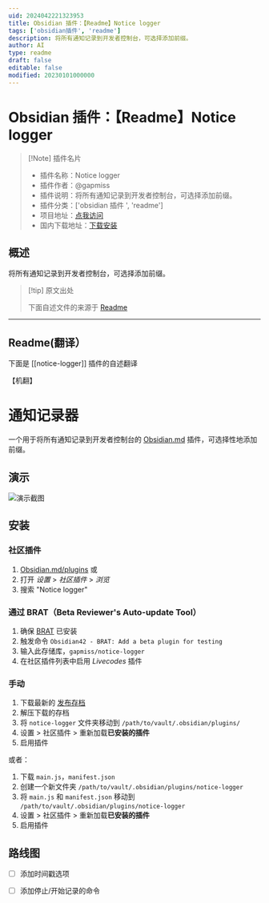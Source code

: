 ```yaml
---
uid: 2024042221323953
title: Obsidian 插件：【Readme】Notice logger
tags: ['obsidian插件', 'readme']
description: 将所有通知记录到开发者控制台，可选择添加前缀。
author: AI
type: readme
draft: false
editable: false
modified: 20230101000000
---
```


# Obsidian 插件：【Readme】Notice logger

> [!Note] 插件名片
> - 插件名称：Notice logger
> - 插件作者：@gapmiss
> - 插件说明：将所有通知记录到开发者控制台，可选择添加前缀。
> - 插件分类：['obsidian 插件 ', 'readme']
> - 项目地址：[点我访问](https://github.com/gapmiss/notice-logger)
> - 国内下载地址：[下载安装](https://pkmer.cn/products/plugin/pluginMarket/?notice-logger)

## 概述

将所有通知记录到开发者控制台，可选择添加前缀。

> [!tip] 原文出处
>
>下面自述文件的来源于 [Readme](https://ghproxy.net/https://raw.githubusercontent.com/gapmiss/notice-logger/master/README.md)

---

## Readme(翻译）

下面是 [[notice-logger]] 插件的自述翻译

【机翻】

# 通知记录器

一个用于将所有通知记录到开发者控制台的 [Obsidian.md](https://obsidian.md) 插件，可选择性地添加前缀。

## 演示

![演示截图](https://cdn.pkmer.cn/covers/notice-logger_2_0.gif!pkmer)

## 安装

### 社区插件

1. [Obsidian.md/plugins](https://obsidian.md/plugins?id=notice-logger) 或
2. 打开 *设置* > *社区插件* > *浏览*
3. 搜索 "Notice logger"

### 通过 BRAT（Beta Reviewer's Auto-update Tool）

1. 确保 [BRAT](https://github.com/TfTHacker/obsidian42-brat) 已安装
2. 触发命令 `Obsidian42 - BRAT: Add a beta plugin for testing`
3. 输入此存储库，`gapmiss/notice-logger`
4. 在社区插件列表中启用 _Livecodes_ 插件

### 手动

1. 下载最新的 [发布存档](https://github.com/gapmiss/notice-logger/releases/)
2. 解压下载的存档
3. 将 `notice-logger` 文件夹移动到 `/path/to/vault/.obsidian/plugins/`
4. 设置 > 社区插件 > 重新加载**已安装的插件**
5. 启用插件

或者：

1. 下载 `main.js`，`manifest.json`
2. 创建一个新文件夹 `/path/to/vault/.obsidian/plugins/notice-logger`
3. 将 `main.js` 和 `manifest.json` 移动到 `/path/to/vault/.obsidian/plugins/notice-logger`
4. 设置 > 社区插件 > 重新加载**已安装的插件**
5. 启用插件

## 路线图

- [ ] 添加时间戳选项
- [ ] 添加停止/开始记录的命令



